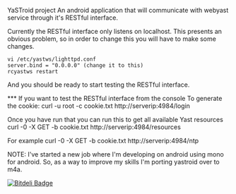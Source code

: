 YaSTroid project
    An android application that will communicate with webyast
    service through it's RESTful interface.


Currently the RESTful interface only listens on localhost.  This 
presents an obvious problem, so in order to change this you will 
have to make some changes.

    vi /etc/yastws/lighttpd.conf
    server.bind = "0.0.0.0" (change it to this)
    rcyastws restart

And you should be ready to start testing the RESTful interface.

*** If you want to test the RESTful interface from the console
To generate the cookie:
    curl -u root -c cookie.txt http://serverip:4984/login

Once you have run that you can run this to get all available Yast resources
    curl -0 -X GET -b cookie.txt http://serverip:4984/resources

For example
    curl -0 -X GET -b cookie.txt http://serverip:4984/ntp


NOTE:
	I've started a new job where I'm developing on android using mono for android.
	So, as a way to improve my skills I'm porting yastroid over to m4a.


[![Bitdeli Badge](https://d2weczhvl823v0.cloudfront.net/decriptor/yastroid/trend.png)](https://bitdeli.com/free "Bitdeli Badge")
